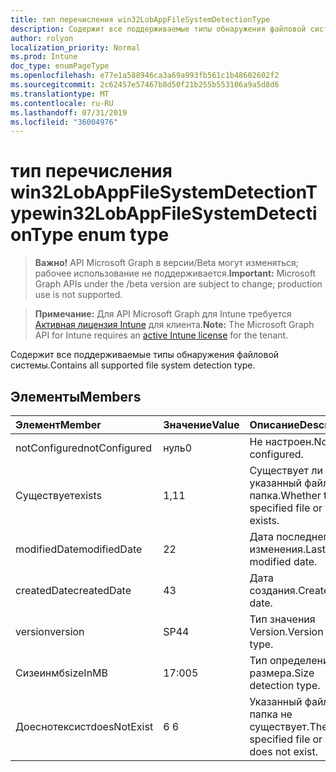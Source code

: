 ```yaml
---
title: тип перечисления win32LobAppFileSystemDetectionType
description: Содержит все поддерживаемые типы обнаружения файловой системы.
author: rolyon
localization_priority: Normal
ms.prod: Intune
doc_type: enumPageType
ms.openlocfilehash: e77e1a588946ca3a69a993fb561c1b48602602f2
ms.sourcegitcommit: 2c62457e57467b8d50f21b255b553106a9a5d8d6
ms.translationtype: MT
ms.contentlocale: ru-RU
ms.lasthandoff: 07/31/2019
ms.locfileid: "36004976"
---
```

# <a name="win32lobappfilesystemdetectiontype-enum-type"></a><span data-ttu-id="1a740-103">тип перечисления win32LobAppFileSystemDetectionType</span><span class="sxs-lookup"><span data-stu-id="1a740-103">win32LobAppFileSystemDetectionType enum type</span></span>

> <span data-ttu-id="1a740-104">**Важно!** API Microsoft Graph в версии/Beta могут изменяться; рабочее использование не поддерживается.</span><span class="sxs-lookup"><span data-stu-id="1a740-104">**Important:** Microsoft Graph APIs under the /beta version are subject to change; production use is not supported.</span></span>

> <span data-ttu-id="1a740-105">**Примечание:** Для API Microsoft Graph для Intune требуется [Активная лицензия Intune](https://go.microsoft.com/fwlink/?linkid=839381) для клиента.</span><span class="sxs-lookup"><span data-stu-id="1a740-105">**Note:** The Microsoft Graph API for Intune requires an [active Intune license](https://go.microsoft.com/fwlink/?linkid=839381) for the tenant.</span></span>

<span data-ttu-id="1a740-106">Содержит все поддерживаемые типы обнаружения файловой системы.</span><span class="sxs-lookup"><span data-stu-id="1a740-106">Contains all supported file system detection type.</span></span>

## <a name="members"></a><span data-ttu-id="1a740-107">Элементы</span><span class="sxs-lookup"><span data-stu-id="1a740-107">Members</span></span>
|<span data-ttu-id="1a740-108">Элемент</span><span class="sxs-lookup"><span data-stu-id="1a740-108">Member</span></span>|<span data-ttu-id="1a740-109">Значение</span><span class="sxs-lookup"><span data-stu-id="1a740-109">Value</span></span>|<span data-ttu-id="1a740-110">Описание</span><span class="sxs-lookup"><span data-stu-id="1a740-110">Description</span></span>|
|:---|:---|:---|
|<span data-ttu-id="1a740-111">notConfigured</span><span class="sxs-lookup"><span data-stu-id="1a740-111">notConfigured</span></span>|<span data-ttu-id="1a740-112">нуль</span><span class="sxs-lookup"><span data-stu-id="1a740-112">0</span></span>|<span data-ttu-id="1a740-113">Не настроен.</span><span class="sxs-lookup"><span data-stu-id="1a740-113">Not configured.</span></span>|
|<span data-ttu-id="1a740-114">Существует</span><span class="sxs-lookup"><span data-stu-id="1a740-114">exists</span></span>|<span data-ttu-id="1a740-115">1,1</span><span class="sxs-lookup"><span data-stu-id="1a740-115">1</span></span>|<span data-ttu-id="1a740-116">Существует ли указанный файл или папка.</span><span class="sxs-lookup"><span data-stu-id="1a740-116">Whether the specified file or folder exists.</span></span>|
|<span data-ttu-id="1a740-117">modifiedDate</span><span class="sxs-lookup"><span data-stu-id="1a740-117">modifiedDate</span></span>|<span data-ttu-id="1a740-118">2</span><span class="sxs-lookup"><span data-stu-id="1a740-118">2</span></span>|<span data-ttu-id="1a740-119">Дата последнего изменения.</span><span class="sxs-lookup"><span data-stu-id="1a740-119">Last modified date.</span></span>|
|<span data-ttu-id="1a740-120">createdDate</span><span class="sxs-lookup"><span data-stu-id="1a740-120">createdDate</span></span>|<span data-ttu-id="1a740-121">4</span><span class="sxs-lookup"><span data-stu-id="1a740-121">3</span></span>|<span data-ttu-id="1a740-122">Дата создания.</span><span class="sxs-lookup"><span data-stu-id="1a740-122">Created date.</span></span>|
|<span data-ttu-id="1a740-123">version</span><span class="sxs-lookup"><span data-stu-id="1a740-123">version</span></span>|<span data-ttu-id="1a740-124">SP4</span><span class="sxs-lookup"><span data-stu-id="1a740-124">4</span></span>|<span data-ttu-id="1a740-125">Тип значения Version.</span><span class="sxs-lookup"><span data-stu-id="1a740-125">Version value type.</span></span>|
|<span data-ttu-id="1a740-126">Сизеинмб</span><span class="sxs-lookup"><span data-stu-id="1a740-126">sizeInMB</span></span>|<span data-ttu-id="1a740-127">17:00</span><span class="sxs-lookup"><span data-stu-id="1a740-127">5</span></span>|<span data-ttu-id="1a740-128">Тип определения размера.</span><span class="sxs-lookup"><span data-stu-id="1a740-128">Size detection type.</span></span>|
|<span data-ttu-id="1a740-129">Доеснотексист</span><span class="sxs-lookup"><span data-stu-id="1a740-129">doesNotExist</span></span>|<span data-ttu-id="1a740-130">6 </span><span class="sxs-lookup"><span data-stu-id="1a740-130">6</span></span>|<span data-ttu-id="1a740-131">Указанный файл или папка не существует.</span><span class="sxs-lookup"><span data-stu-id="1a740-131">The specified file or folder does not exist.</span></span>|





